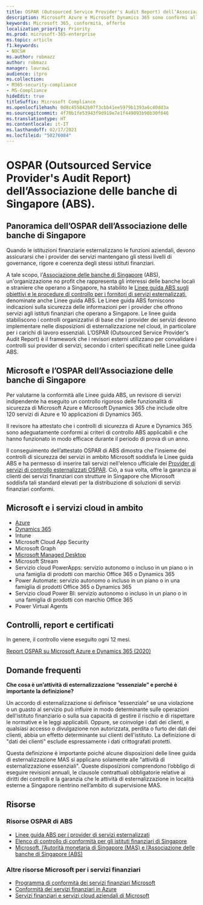 ```yaml
---
title: OSPAR (Outsourced Service Provider's Audit Report) dell’Associazione delle banche di Singapore (ABS).
description: Microsoft Azure e Microsoft Dynamics 365 sono conformi all’OSPAR (Outsourced Service Provider's Audit Report) per le istituzioni finanziarie di Singapore.
keywords: Microsoft 365, conformità, offerte
localization_priority: Priority
ms.prod: microsoft-365-enterprise
ms.topic: article
f1.keywords:
- NOCSH
ms.author: robmazz
author: robmazz
manager: laurawi
audience: itpro
ms.collection:
- M365-security-compliance
- MS-Compliance
hideEdit: true
titleSuffix: Microsoft Compliance
ms.openlocfilehash: 0d8c455842b07f3cbb41ee5979b1393a6c40dd3a
ms.sourcegitcommit: 4f70b1fe53943f9d919e7e1f449093b90b30f046
ms.translationtype: HT
ms.contentlocale: it-IT
ms.lasthandoff: 02/17/2021
ms.locfileid: "50276084"
---
```

# <a name="association-of-banks-in-singapore-abs-outsourced-service-providers-audit-report-ospar"></a>OSPAR (Outsourced Service Provider's Audit Report) dell’Associazione delle banche di Singapore (ABS).

## <a name="abs-ospar-overview"></a>Panoramica dell’OSPAR dell’Associazione delle banche di Singapore

Quando le istituzioni finanziarie esternalizzano le funzioni aziendali, devono assicurarsi che i provider dei servizi mantengano gli stessi livelli di governance, rigore e coerenza degli stessi istituti finanziari.

A tale scopo, l'[Associazione delle banche di Singapore](https://www.abs.org.sg/about-us/our-role) (ABS), un'organizzazione no profit che rappresenta gli interessi delle banche locali e straniere che operano a Singapore, ha stabilito le [Linee guida ABS sugli obiettivi e le procedure di controllo per i fornitori di servizi esternalizzati](https://abs.org.sg/docs/library/abs_outsource_guidelines.pdf), denominate anche Linee guida ABS. Le Linee guida ABS forniscono indicazioni sulla sicurezza delle informazioni per i provider che offrono servizi agli istituti finanziari che operano a Singapore. Le linee guida stabiliscono i controlli organizzativi di base che i provider dei servizi devono implementare nelle disposizioni di esternalizzazione nel cloud, in particolare per i carichi di lavoro essenziali. L’OSPAR (Outsourced Service Provider's Audit Report) è il framework che i revisori esterni utilizzano per convalidare i controlli sui provider di servizi, secondo i criteri specificati nelle Linee guida ABS.

## <a name="microsoft-and-abs-ospar"></a>Microsoft e l’OSPAR dell’Associazione delle banche di Singapore

Per valutarne la conformità alle Linee guida ABS, un revisore di servizi indipendente ha eseguito un controllo rigoroso delle funzionalità di sicurezza di Microsoft Azure e Microsoft Dynamics 365 che include oltre 120 servizi di Azure e 10 applicazioni di Dynamics 365.

Il revisore ha attestato che i controlli di sicurezza di Azure e Dynamics 365 sono adeguatamente conformi ai criteri di controllo ABS applicabili e che hanno funzionato in modo efficace durante il periodo di prova di un anno.

Il conseguimento dell’attestato OSPAR di ABS dimostra che l'insieme dei controlli di sicurezza dei servizi in ambito Microsoft soddisfa le Linee guida ABS e ha permesso di inserire tali servizi nell'elenco ufficiale dei [Provider di servizi di controllo esternalizzati OSPAR](https://abs.org.sg/docs/library/OSPAR_Audited_OSPs_16102020.pdf). Ciò, a sua volta, offre la garanzia ai clienti dei servizi finanziari con strutture in Singapore che Microsoft soddisfa tali standard elevati per la distribuzione di soluzioni di servizi finanziari conformi.

## <a name="microsoft-and-in-scope-cloud-services"></a>Microsoft e i servizi cloud in ambito

- [Azure](https://aka.ms/AzureCompliance)
- [Dynamics 365](https://go.microsoft.com/fwlink/p/?linkid=2051700)
- Intune
- Microsoft Cloud App Security
- Microsoft Graph
- [Microsoft Managed Desktop](/microsoft-365/managed-desktop/intro/compliance)
- Microsoft Stream
- Servizio cloud PowerApps: servizio autonomo o incluso in un piano o in una famiglia di prodotti con marchio Office 365 o Dynamics 365
- Power Automate: servizio autonomo o incluso in un piano o in una famiglia di prodotti Office 365 o Dynamics 365
- Servizio cloud Power BI: servizio autonomo o incluso in un piano o in una famiglia di prodotti con marchio Office 365
- Power Virtual Agents

## <a name="audits-reports-and-certificates"></a>Controlli, report e certificati

In genere, il controllo viene eseguito ogni 12 mesi.

[Report OSPAR su Microsoft Azure e Dynamics 365 (2020)](https://aka.ms/OSPAR-Report)

## <a name="frequently-asked-questions"></a>Domande frequenti

**Che cosa è un’attività di esternalizzazione “essenziale” e perché è importante la definizione?**

Un accordo di esternalizzazione si definisce “essenziale” se una violazione o un guasto al servizio può influire in modo determinante sulle operazioni dell'istituto finanziario o sulla sua capacità di gestire il rischio e di rispettare le normative e le leggi applicabili. Oppure, se coinvolge i dati dei clienti, e qualsiasi accesso o divulgazione non autorizzata, perdita o furto dei dati dei clienti, abbia un effetto determinante sui clienti dell'istituto. La definizione di "dati dei clienti" esclude espressamente i dati crittografati protetti.

Questa definizione è importante poiché alcune disposizioni delle linee guida di esternalizzazione MAS si applicano solamente alle "attività di esternalizzazione essenziali". Queste disposizioni comprendono l’obbligo di eseguire revisioni annuali, le clausole contrattuali obbligatorie relative ai diritti dei controlli e la garanzia che le attività di esternalizzazione in località esterne a Singapore rientrino nell’ambito di supervisione MAS.

## <a name="resources"></a>Risorse

### <a name="abs-ospar-resources"></a>Risorse OSPAR di ABS

- [Linee guida ABS per i provider di servizi esternalizzati](https://abs.org.sg/industry-guidelines/outsourcing)
- [Elenco di controllo di conformità per gli istituti finanziari di Singapore](https://servicetrust.microsoft.com/ViewPage/TrustDocuments?command=Download&downloadType=Document&downloadId=37557722-d5ed-419b-9365-2762982bacbf&docTab=6d000410-c9e9-11e7-9a91-892aae8839ad_Compliance_Guides)
- [Microsoft, l’Autorità monetaria di Singapore (MAS) e l’Associazione delle banche di Singapore (ABS)](offering-mas-abs-singapore.md)

### <a name="other-microsoft-resources-for-financial-services"></a>Altre risorse Microsoft per i servizi finanziari

- [Programma di conformità dei servizi finanziari Microsoft](https://www.microsoft.com/download/details.aspx?id=55332)
- [Conformità dei servizi finanziari in Azure](https://azure.microsoft.com/resources/videos/azurecon-2015-financial-services-compliance-in-azure/)
- [Servizi finanziari e servizi cloud aziendali di Microsoft](https://www.microsoft.com/trustcenter/cloudservices/financialservices)
